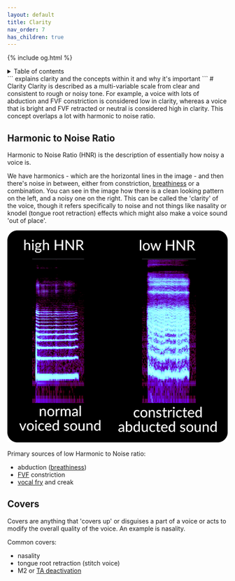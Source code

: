 ```yaml
---
layout: default
title: Clarity
nav_order: 7
has_children: true
---
```

{% include og.html %}
<details closed markdown="block">
  <summary>
    Table of contents
  </summary>
{: .text-delta }
1. TOC
{:toc}
</details>
```
explains clarity and the concepts within it and why it's important
```
# Clarity
Clarity is described as a multi-variable scale from clear and consistent to rough or noisy tone. For example, a voice with lots of abduction and FVF constriction is considered low in clarity, whereas a voice that is bright and FVF retracted or neutral is considered high in clarity. This concept overlaps a lot with harmonic to noise ratio.

## Harmonic to Noise Ratio
Harmonic to Noise Ratio (HNR) is the description of essentially how noisy a voice is.

We have harmonics - which are the horizontal lines in the image - and then there's noise in between, either from constriction, [breathiness](/wiki/pages/clarity/breathiness.html) or a combination. You can see in the image how there is a clean looking pattern on the left, and a noisy one on the right. This can be called the 'clarity' of the voice, though it refers specifically to noise and not things like nasality or knodel (tongue root retraction) effects which might also make a voice sound 'out of place'.

![HNR](/img/hnr.png)

Primary sources of low Harmonic to Noise ratio:
- abduction ([breathiness](/wiki/pages/clarity/breathiness.html))
- [FVF](/wiki/pages/clarity/FVF.html) constriction
- [vocal fry](/wiki/pages/other-resources/mechanisms.html#m0) and creak

## Covers
Covers are anything that 'covers up' or disguises a part of a voice or acts to modify the overall quality of the voice. An example is nasality.

Common covers:
- nasality
- tongue root retraction (stitch voice)
- M2 or [TA deactivation](/wiki/pages/pitch-range/strong-m2.html#ta-deactivation)

